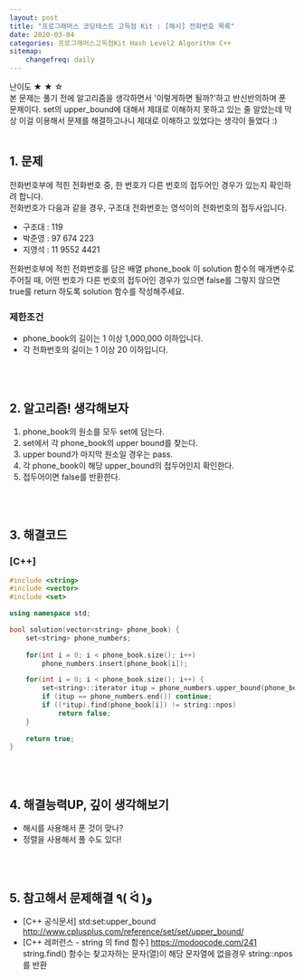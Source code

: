 ```yaml
---
layout: post
title: "프로그래머스 코딩테스트 고득점 Kit : [해시] 전화번호 목록"
date: 2020-03-04
categories: 프로그래머스고득점Kit Hash Level2 Algorithm C++
sitemap:
    changefreq: daily
---
```


난이도 ★ ★ ☆  
본 문제는 풀기 전에 알고리즘을 생각하면서 '이렇게하면 될까?'하고 반신반의하며 푼 문제이다. set의 upper_bound에 대해서 제대로 이해하지 못하고 있는 줄 알았는데 막상 이걸 이용해서 문제를 해결하고나니 제대로 이해하고 있었다는 생각이 들었다 :)  
<br/>

## 1. 문제
전화번호부에 적힌 전화번호 중, 한 번호가 다른 번호의 접두어인 경우가 있는지 확인하려 합니다.  
전화번호가 다음과 같을 경우, 구조대 전화번호는 영석이의 전화번호의 접두사입니다.  
- 구조대 : 119
- 박준영 : 97 674 223
- 지영석 : 11 9552 4421

전화번호부에 적힌 전화번호를 담은 배열 phone_book 이 solution 함수의 매개변수로 주어질 때, 어떤 번호가 다른 번호의 접두어인 경우가 있으면 false를 그렇지 않으면 true를 return 하도록 solution 함수를 작성해주세요.

### 제한조건
- phone_book의 길이는 1 이상 1,000,000 이하입니다.
- 각 전화번호의 길이는 1 이상 20 이하입니다.
<br/>
<br/>

## 2. 알고리즘! 생각해보자
1) phone_book의 원소를 모두 set에 담는다.  
2) set에서 각 phone_book의 upper bound를 찾는다.  
3) upper bound가 마지막 원소일 경우는 pass.  
4) 각 phone_book이 해당 upper_bound의 접두어인지 확인한다.  
5) 접두어이면 false를 반환한다.  
<br/>
<br/>

## 3. 해결코드
### [C++]
```c++
#include <string>
#include <vector>
#include <set>

using namespace std;

bool solution(vector<string> phone_book) {
    set<string> phone_numbers;
    
    for(int i = 0; i < phone_book.size(); i++)
        phone_numbers.insert(phone_book[i]);

    for(int i = 0; i < phone_book.size(); i++) {
        set<string>::iterator itup = phone_numbers.upper_bound(phone_book[i]);
        if (itup == phone_numbers.end()) continue;
        if ((*itup).find(phone_book[i]) != string::npos)
            return false;
    }
    
    return true;
}
```
<br/>
<br/>

## 4. 해결능력UP, 깊이 생각해보기
- 해시를 사용해서 푼 것이 맞나?
- 정렬을 사용해서 풀 수도 있다!
<br/>
<br/>

## 5. 참고해서 문제해결 ٩( ᐛ )و
- [C++ 공식문서] std:set:upper_bound <http://www.cplusplus.com/reference/set/set/upper_bound/>
- [C++ 레퍼런스 - string 의 find 함수] <https://modoocode.com/241>  
string.find() 함수는 찾고자하는 문자(열)이 해당 문자열에 없을경우 string::npos를 반환
<br/>
<br/>